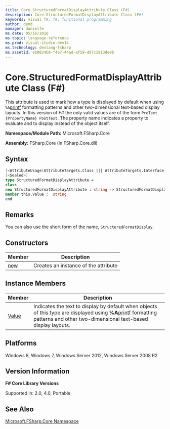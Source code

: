 ```yaml
---
title: Core.StructuredFormatDisplayAttribute Class (F#)
description: Core.StructuredFormatDisplayAttribute Class (F#)
keywords: visual f#, f#, functional programming
author: dend
manager: danielfe
ms.date: 05/16/2016
ms.topic: language-reference
ms.prod: visual-studio-dev14
ms.technology: devlang-fsharp
ms.assetid: eb0034b0-f4e7-44ad-af59-d07c1913de9b 
---
```


# Core.StructuredFormatDisplayAttribute Class (F#)

This attribute is used to mark how a type is displayed by default when using `%A`[printf](https://msdn.microsoft.com/library/ea074733-6b5d-498c-ac88-7e4e0f8ded25) formatting patterns and other two-dimensional text-based display layouts. In this version of F# the only valid values are of the form `PreText {PropertyName} PostText`. The property name indicates a property to evaluate and to display instead of the object itself.

**Namespace/Module Path:** Microsoft.FSharp.Core

**Assembly:** FSharp.Core (in FSharp.Core.dll)


## Syntax

```fsharp
[<AttributeUsage(AttributeTargets.Class ||| AttributeTargets.Interface ||| AttributeTargets.Struct ||| AttributeTargets.Delegate ||| AttributeTargets.Enum, AllowMultiple = false)>]
[<Sealed>]
type StructuredFormatDisplayAttribute =
class
new StructuredFormatDisplayAttribute : string -> StructuredFormatDisplayAttribute
member this.Value :  string
end
```

## Remarks
You can also use the short form of the name, `StructuredFormatDisplay`.


## Constructors


|Member|Description|
|------|-----------|
|[new](https://msdn.microsoft.com/library/d6578534-f7cd-40b7-9219-9b71fe35f270)|Creates an instance of the attribute|

## Instance Members


|Member|Description|
|------|-----------|
|[Value](https://msdn.microsoft.com/library/71375b98-a109-4697-937f-1d906d72842d)|Indicates the text to display by default when objects of this type are displayed using **%A**[printf](https://msdn.microsoft.com/library/ea074733-6b5d-498c-ac88-7e4e0f8ded25) formatting patterns and other two-dimensional text-based display layouts.|

## Platforms
Windows 8, Windows 7, Windows Server 2012, Windows Server 2008 R2

## Version Information
**F# Core Library Versions**

Supported in: 2.0, 4.0, Portable

## See Also
[Microsoft.FSharp.Core Namespace](Microsoft.FSharp.Core-Namespace-%5BFSharp%5D.md)